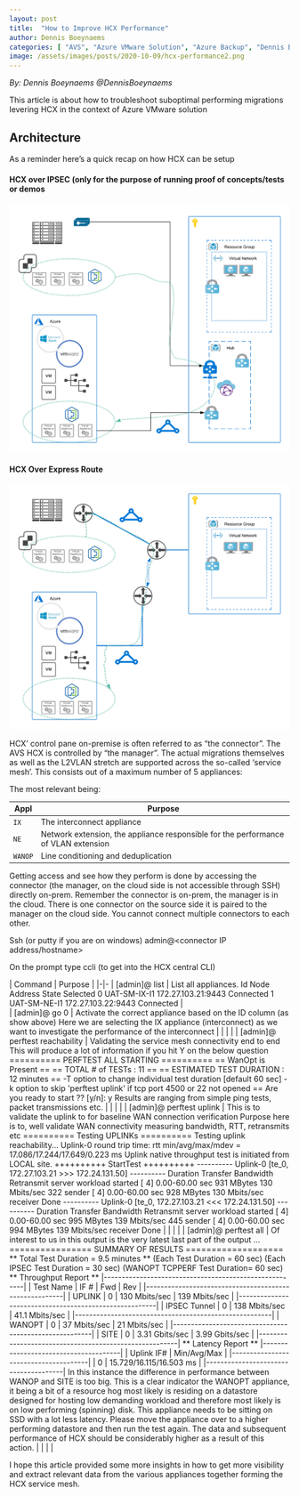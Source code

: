 ```yaml
---
layout: post
title:  "How to Improve HCX Performance"
author: Dennis Boeynaems
categories: [ "AVS", "Azure VMware Solution", "Azure Backup", "Dennis Boeynaems", "VMWare", "HCX", "HCX Performance", "Hybrid Cloud Interconnect" ]
image: /assets/images/posts/2020-10-09/hcx-performance2.png
---
```


*By: Dennis Boeynaems @DennisBoeynaems*

This article is about how to troubleshoot suboptimal performing migrations levering HCX in the context of Azure VMware solution

## Architecture

As a reminder here’s a quick recap on how HCX can be setup

#### HCX over IPSEC (only for the purpose of running proof of concepts/tests or demos

![HCX over IPSEC](/assets/images/posts/2020-10-09/hcx-performance1.png)

#### HCX Over Express Route
![HCX over Express Route](/assets/images/posts/2020-10-09/hcx-performance2.png)

HCX’ control pane on-premise is often referred to as “the connector”.  The AVS HCX is controlled by “the manager”.
The actual migrations themselves as well as the L2VLAN stretch are supported across the so-called ‘service mesh’.  This consists out of a maximum number of 5 appliances:

The most relevant being:

| Appl   | Purpose                                                                                   	|
|-  |-	|
| `IX`       	| The interconnect appliance                                                                	|
| `NE`      	| Network extension, the appliance responsible for the performance of VLAN extension 	|
| `WANOP` | Line conditioning and deduplication                                                       	|


Getting access and see how they perform is done by accessing the connector (the manager, on the cloud side is not accessible through SSH) directly on-prem.  Remember the connector is on-prem, the manager is in the cloud.  There is one connector on the source side it is paired to the manager on the cloud side.  You cannot connect multiple connectors to each other. 

Ssh (or putty if you are on windows) admin@<connector IP address/hostname>

On the prompt type ccli (to get into the HCX central CLI)

|      Command                                	|      Purpose                                                                                                               |                                                                                                                                                                                                                                                                                                                                                                                                                                                                                                                                                                                                                                                                                                                                                                                                                                                                                                                                                                                                                                                                                                                                                                                                                                                                                                                                                                                                                                                                                                                                                                                                                                                                                                                                                                                                                                                                                                                                                                                                |-|-
|           [admin]@ list                     	|           List all appliances. 
                                                            Id  Node         Address            State      Selected
                                                             0  UAT-SM-IX-I1 172.27.103.21:9443 Connected
                                                             1  UAT-SM-NE-I1 172.27.103.22:9443 Connected                                             |                                                                                                                                                                                                                                                                                                                                                                                                                                                                                                                                                                                                                                                                                                                                                                                                                                                                                                                                                                                                                                                                                                                                                                                                                                                                                                                                                                                                                                                                                                                                                                                                     
|           [admin]@ go 0                     	|           Activate the correct appliance based on   the ID column (as show above)     Here we are selecting the IX appliance   (interconnect) as we want to investigate the performance of the interconnect                                                                                                                                                                                                                                                                                                                                                                                                                                                                                                                                                                                                                                                                                                                                                                                                                                                                                                                                                                                                                                                                                                                                                                                                                                                                                                                                                                                                                                                                                                                                                                                                                                                                                                                                                                                                                                                               	|   	|   	|   	|
|           [admin]@ perftest reachability    	|           Validating the service mesh   connectivity end to end     This will produce a lot of   information if you hit Y on the below question                 ========== PERFTEST ALL STARTING  ==========           == WanOpt is Present ==     == TOTAL # of TESTs : 11 ==     == ESTIMATED  TEST DURATION :  12 minutes ==       -T option to change individual test duration [default 60 sec]       -k option to skip 'perftest uplink' if tcp port 4500 or 22 not   opened     == Are you ready to start ?? [y/n]: y                 Results are ranging from simple   ping tests, packet transmissions etc.                                                                                                                                                                                                                                                                                                                                                                                                                                                                                                                                                                                                                                                                                                                                                                                                                                                                                                                                                                                                                                                                                                                                                                                                                                                                                                                                                                                                                                                       	|   	|   	|   	|
|           [admin]@   perftest uplink        	|           This   is to validate the uplink to for baseline WAN connection verification     Purpose   here is to, well validate WAN connectivity measuring bandwidth,      RTT,   retransmits etc                       ========== Testing UPLINKs ==========     Testing uplink reachability...     Uplink-0 round trip time:     rtt min/avg/max/mdev = 17.086/17.244/17.649/0.223 ms           Uplink native  throughput test is initiated   from LOCAL site.     ++++++++++ StartTest ++++++++++           ---------- Uplink-0 [te_0, 172.27.103.21   >>> 172.24.131.50] ----------               Duration           Transfer       Bandwidth       Retransmit     server workload started     [  4]   0.00-60.00    sec   931 MBytes   130 Mbits/sec    322               sender     [  4]   0.00-60.00    sec   928 MBytes   130   Mbits/sec                    receiver     Done     ---------- Uplink-0 [te_0, 172.27.103.21   <<< 172.24.131.50] ----------               Duration           Transfer     Bandwidth         Retransmit     server workload started     [  4]   0.00-60.00    sec   995 MBytes   139 Mbits/sec    445               sender     [  4]   0.00-60.00    sec   994 MBytes   139   Mbits/sec                    receiver     Done                                                                                                                                                                                                                                                                                                                                                                                                                                                                                                                                                                                                                                                                                                                                                                                                       	|   	|   	|   	|
|           [admin]@ perftest all             	|           Of   interest to us in this output is the very latest last part of the output                 …     ================ SUMMARY OF RESULTS ===================     ** Total Test Duration = 9.5 minutes **         (Each Test Duration  = 60 sec)         (Each IPSEC Test Duration  = 30 sec)         (WANOPT TCPPERF Test Duration= 60 sec)     ** Throughput Report **     \|-------------------------------------------------------\|     \| Test Name    \| IF # \|   Fwd            \|   Rev            \|     \|-------------------------------------------------------\|     \| UPLINK       \| 0    \|   130 Mbits/sec  \| 139 Mbits/sec  \|     \|-------------------------------------------------------\|     \| IPSEC Tunnel \| 0    \| 138 Mbits/sec  \| 41.1   Mbits/sec \|     \|-------------------------------------------------------\|     \| WANOPT       \| 0    \|   37 Mbits/sec   \| 21 Mbits/sec   \|     \|-------------------------------------------------------\|     \| SITE         \|   0    \| 3.31 Gbits/sec \| 3.99 Gbits/sec \|     \|-------------------------------------------------------\|     ** Latency Report **     \|--------------------------------------\|     \| Uplink IF# \|   Min/Avg/Max               \|     \|--------------------------------------\|     \| 0          \|   15.729/16.115/16.503 ms \|     \|--------------------------------------\|                 In   this instance the difference in performance between WANOP and SITE is too   big.       This   is a clear indicator the WANOPT appliance, it being a bit of a resource hog   most likely is residing on a datastore designed for hosting low demanding   workload and therefore most likely is on low performing (spinning) disk.       This   appliance needs to be sitting on SSD with a lot less latency. Please move the   appliance over to a higher performing datastore and then run the test again.   The data and subsequent performance of HCX   should be considerably higher as a result of this action.          	|   	|   	|   	|

I hope this article provided some more insights in how to get more visibility and extract relevant data from the various appliances together forming the HCX service mesh.

